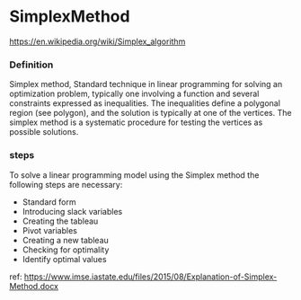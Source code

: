 # SimplexMethod

https://en.wikipedia.org/wiki/Simplex_algorithm

### Definition 
Simplex method, Standard technique in linear programming for solving an optimization problem, typically one involving a function and several constraints expressed as inequalities. The inequalities define a polygonal region (see polygon), and the solution is typically at one of the vertices. The simplex method is a systematic procedure for testing the vertices as possible solutions.

### steps
To solve a linear programming model using the Simplex method the following steps are necessary:

- Standard form
- Introducing slack variables
- Creating the tableau
- Pivot variables
- Creating a new tableau
- Checking for optimality
- Identify optimal values


ref: https://www.imse.iastate.edu/files/2015/08/Explanation-of-Simplex-Method.docx


